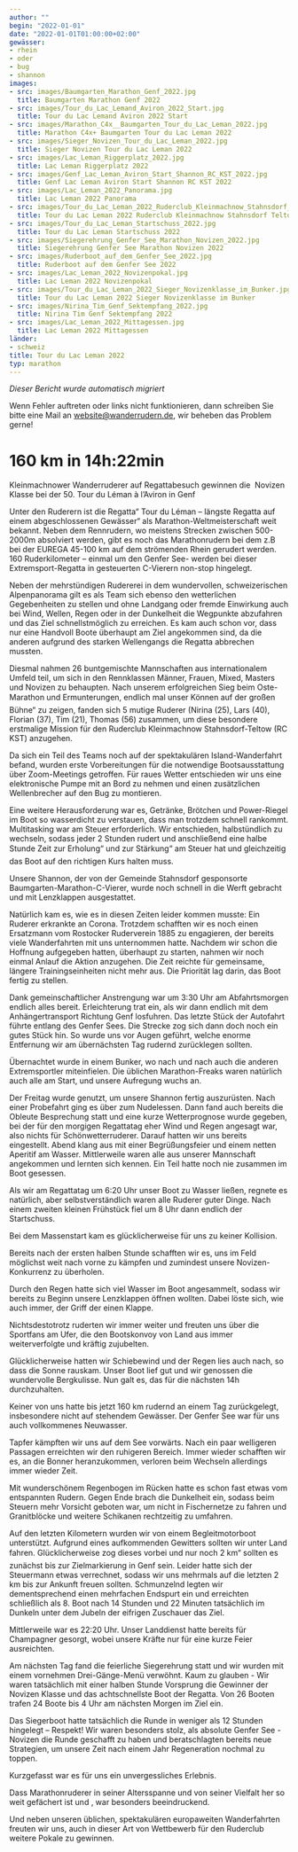 ```yaml
---
author: ""
begin: "2022-01-01"
date: "2022-01-01T01:00:00+02:00"
gewässer:
- rhein
- oder
- bug
- shannon
images:
- src: images/Baumgarten_Marathon_Genf_2022.jpg
  title: Baumgarten Marathon Genf 2022
- src: images/Tour_du_Lac_Lemand_Aviron_2022_Start.jpg
  title: Tour du Lac Lemand Aviron 2022 Start
- src: images/Marathon_C4x__Baumgarten_Tour_du_Lac_Leman_2022.jpg
  title: Marathon C4x+ Baumgarten Tour du Lac Leman 2022
- src: images/Sieger_Novizen_Tour_du_Lac_Leman_2022.jpg
  title: Sieger Novizen Tour du Lac Leman 2022
- src: images/Lac_Leman_Riggerplatz_2022.jpg
  title: Lac Leman Riggerplatz 2022
- src: images/Genf_Lac_Leman_Aviron_Start_Shannon_RC_KST_2022.jpg
  title: Genf Lac Leman Aviron Start Shannon RC KST 2022
- src: images/Lac_Leman_2022_Panorama.jpg
  title: Lac Leman 2022 Panorama
- src: images/Tour_du_Lac_Leman_2022_Ruderclub_Kleinmachnow_Stahnsdorf_Teltow.jpg
  title: Tour du Lac Leman 2022 Ruderclub Kleinmachnow Stahnsdorf Teltow
- src: images/Tour_du_Lac_Leman_Startschuss_2022.jpg
  title: Tour du Lac Leman Startschuss 2022
- src: images/Siegerehrung_Genfer_See_Marathon_Novizen_2022.jpg
  title: Siegerehrung Genfer See Marathon Novizen 2022
- src: images/Ruderboot_auf_dem_Genfer_See_2022.jpg
  title: Ruderboot auf dem Genfer See 2022
- src: images/Lac_Leman_2022_Novizenpokal.jpg
  title: Lac Leman 2022 Novizenpokal
- src: images/Tour_du_Lac_Leman_2022_Sieger_Novizenklasse_im_Bunker.jpg
  title: Tour du Lac Leman 2022 Sieger Novizenklasse im Bunker
- src: images/Nirina_Tim_Genf_Sektempfang_2022.jpg
  title: Nirina Tim Genf Sektempfang 2022
- src: images/Lac_Leman_2022_Mittagessen.jpg
  title: Lac Leman 2022 Mittagessen
länder:
- schweiz
title: Tour du Lac Leman 2022
typ: marathon
---
```



*Dieser Bericht wurde automatisch migriert*

Wenn Fehler auftreten oder links nicht funktionieren, dann schreiben Sie bitte eine Mail an website@wanderrudern.de, wir beheben das Problem gerne!



# 160 km in 14h:22min


Kleinmachnower Wanderruderer auf Regattabesuch gewinnen die  Novizen Klasse bei der 50. Tour du Léman à l’Aviron in Genf

Unter den Ruderern ist die Regatta“ Tour du Léman – längste Regatta auf einem abgeschlossenen Gewässer“ als Marathon-Weltmeisterschaft weit bekannt. Neben dem Rennrudern, wo meistens Strecken zwischen 500-2000m absolviert werden, gibt es noch das Marathonrudern bei dem z.B bei der EUREGA 45-100 km auf dem strömenden Rhein gerudert werden. 160 Ruderkilometer – einmal um den Genfer See- werden bei dieser Extremsport-Regatta in gesteuerten C-Vierern non-stop hingelegt.

Neben der mehrstündigen Rudererei in dem wundervollen, schweizerischen Alpenpanorama gilt es als Team sich ebenso den wetterlichen Gegebenheiten zu stellen und ohne Landgang oder fremde Einwirkung auch bei Wind, Wellen, Regen oder in der Dunkelheit die Wegpunkte abzufahren und das Ziel schnellstmöglich zu erreichen. Es kam auch schon vor, dass nur eine Handvoll Boote überhaupt am Ziel angekommen sind, da die anderen aufgrund des starken Wellengangs die Regatta abbrechen mussten.

Diesmal nahmen 26 buntgemischte Mannschaften aus internationalem Umfeld teil, um sich in den Rennklassen Männer, Frauen, Mixed, Masters und Novizen zu behaupten. Nach unserem erfolgreichen Sieg beim Oste-Marathon und Ermunterungen, endlich mal unser Können auf der großen Bühne“ zu zeigen, fanden sich 5 mutige Ruderer (Nirina (25), Lars (40), Florian (37), Tim (21), Thomas (56) zusammen, um diese besondere erstmalige Mission für den Ruderclub Kleinmachnow Stahnsdorf-Teltow (RC KST) anzugehen.

Da sich ein Teil des Teams noch auf der spektakulären Island-Wanderfahrt befand, wurden erste Vorbereitungen für die notwendige Bootsausstattung über Zoom-Meetings getroffen. Für raues Wetter entschieden wir uns eine elektronische Pumpe mit an Bord zu nehmen und einen zusätzlichen Wellenbrecher auf den Bug zu montieren.

Eine weitere Herausforderung war es, Getränke, Brötchen und Power-Riegel im Boot so wasserdicht zu verstauen, dass man trotzdem schnell rankommt. Multitasking war am Steuer erforderlich. Wir entschieden, halbstündlich zu wechseln, sodass jeder 2 Stunden rudert und anschließend eine halbe Stunde Zeit zur Erholung“ und zur Stärkung“ am Steuer hat und gleichzeitig das Boot auf den richtigen Kurs halten muss.

Unsere Shannon, der von der Gemeinde Stahnsdorf gesponsorte Baumgarten-Marathon-C-Vierer, wurde noch schnell in die Werft gebracht und mit Lenzklappen ausgestattet.

Natürlich kam es, wie es in diesen Zeiten leider kommen musste: Ein Ruderer erkrankte an Corona. Trotzdem schafften wir es noch einen Ersatzmann vom Rostocker Ruderverein 1885 zu engagieren, der bereits viele Wanderfahrten mit uns unternommen hatte. Nachdem wir schon die Hoffnung aufgegeben hatten, überhaupt zu starten, nahmen wir noch einmal Anlauf die Aktion anzugehen. Die Zeit reichte für gemeinsame, längere Trainingseinheiten nicht mehr aus. Die Priorität lag darin, das Boot fertig zu stellen.

Dank gemeinschaftlicher Anstrengung war um 3:30 Uhr am Abfahrtsmorgen endlich alles bereit. Erleichterung trat ein, als wir dann endlich mit dem Anhängertransport Richtung Genf losfuhren. Das letzte Stück der Autofahrt führte entlang des Genfer Sees. Die Strecke zog sich dann doch noch ein gutes Stück hin. So wurde uns vor Augen geführt, welche enorme Entfernung wir am übernächsten Tag rudernd zurücklegen sollten.

Übernachtet wurde in einem Bunker, wo nach und nach auch die anderen Extremsportler miteinfielen. Die üblichen Marathon-Freaks waren natürlich auch alle am Start, und unsere Aufregung wuchs an.

Der Freitag wurde genutzt, um unsere Shannon fertig auszurüsten. Nach einer Probefahrt ging es über zum Nudelessen. Dann fand auch bereits die Obleute Besprechung statt und eine kurze Wetterprognose wurde gegeben, bei der für den morgigen Regattatag eher Wind und Regen angesagt war, also nichts für Schönwetterruderer. Darauf hatten wir uns bereits eingestellt. Abend klang aus mit einer Begrüßungsfeier und einem netten Aperitif am Wasser. Mittlerweile waren alle aus unserer Mannschaft angekommen und lernten sich kennen. Ein Teil hatte noch nie zusammen im Boot gesessen.

Als wir am Regattatag um 6:20 Uhr unser Boot zu Wasser ließen, regnete es natürlich, aber selbstverständlich waren alle Ruderer guter Dinge. Nach einem zweiten kleinen Frühstück fiel um 8 Uhr dann endlich der Startschuss.

Bei dem Massenstart kam es glücklicherweise für uns zu keiner Kollision.

Bereits nach der ersten halben Stunde schafften wir es, uns im Feld möglichst weit nach vorne zu kämpfen und zumindest unsere Novizen-Konkurrenz zu überholen.

Durch den Regen hatte sich viel Wasser im Boot angesammelt, sodass wir bereits zu Beginn unsere Lenzklappen öffnen wollten. Dabei löste sich, wie auch immer, der Griff der einen Klappe.

Nichtsdestotrotz ruderten wir immer weiter und freuten uns über die Sportfans am Ufer, die den Bootskonvoy von Land aus immer weiterverfolgte und kräftig zujubelten.

Glücklicherweise hatten wir Schiebewind und der Regen lies auch nach, so dass die Sonne rauskam. Unser Boot lief gut und wir genossen die wundervolle Bergkulisse. Nun galt es, das für die nächsten 14h durchzuhalten.

Keiner von uns hatte bis jetzt 160 km rudernd an einem Tag zurückgelegt, insbesondere nicht auf stehendem Gewässer. Der Genfer See war für uns auch vollkommenes Neuwasser.

Tapfer kämpften wir uns auf dem See vorwärts. Nach ein paar welligeren Passagen erreichten wir den ruhigeren Bereich. Immer wieder schafften wir es, an die Bonner heranzukommen, verloren beim Wechseln allerdings immer wieder Zeit.

Mit wunderschönem Regenbogen im Rücken hatte es schon fast etwas vom entspannten Rudern. Gegen Ende brach die Dunkelheit ein, sodass beim Steuern mehr Vorsicht geboten war, um nicht in Fischernetze zu fahren und Granitblöcke und weitere Schikanen rechtzeitig zu umfahren.

Auf den letzten Kilometern wurden wir von einem Begleitmotorboot unterstützt. Aufgrund eines aufkommenden Gewitters sollten wir unter Land fahren. Glücklicherweise zog dieses vorbei und nur noch 2 km“ sollten es zunächst bis zur Zielmarkierung in Genf sein. Leider hatte sich der Steuermann etwas verrechnet, sodass wir uns mehrmals auf die letzten 2 km bis zur Ankunft freuen sollten. Schmunzelnd legten wir dementsprechend einen mehrfachen Endspurt ein und erreichten schließlich als 8. Boot nach 14 Stunden und 22 Minuten tatsächlich im Dunkeln unter dem Jubeln der eifrigen Zuschauer das Ziel.

Mittlerweile war es 22:20 Uhr. Unser Landdienst hatte bereits für Champagner gesorgt, wobei unsere Kräfte nur für eine kurze Feier ausreichten.

Am nächsten Tag fand die feierliche Siegerehrung statt und wir wurden mit einem vornehmen Drei-Gänge-Menü verwöhnt. Kaum zu glauben - Wir waren tatsächlich mit einer halben Stunde Vorsprung die Gewinner der Novizen Klasse und das achtschnellste Boot der Regatta. Von 26 Booten trafen 24 Boote bis 4 Uhr am nächsten Morgen im Ziel ein.

Das Siegerboot hatte tatsächlich die Runde in weniger als 12 Stunden hingelegt – Respekt! Wir waren besonders stolz, als absolute Genfer See - Novizen die Runde geschafft zu haben und beratschlagten bereits neue Strategien, um unsere Zeit nach einem Jahr Regeneration nochmal zu toppen.

Kurzgefasst war es für uns ein unvergessliches Erlebnis.

Dass Marathonruderer in seiner Altersspanne und von seiner Vielfalt her so weit gefächert ist und , war besonders beeindruckend.

Und neben unseren üblichen, spektakulären europaweiten Wanderfahrten freuten wir uns, auch in dieser Art von Wettbewerb für den Ruderclub weitere Pokale zu gewinnen.
